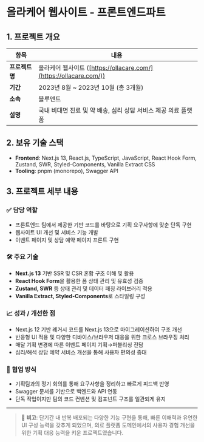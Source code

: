 # 올라케어 웹사이트 - 프론트엔드파트

## 1. 프로젝트 개요

| 항목           | 내용                                                                 |
|----------------|----------------------------------------------------------------------|
| **프로젝트명** | 올라케어 웹사이트 ([https://ollacare.com/](https://ollacare.com/))|
| **기간**       | 2023년 8월 ~ 2023년 10월 (총 3개월)                                  |
| **소속**       | 블루앤트                                                              |
| **설명**       | 국내 비대면 진료 및 약 배송, 심리 상담 서비스 제공 의료 플랫폼 |

## 2. 보유 기술 스택

- **Frontend**: Next.js 13, React.js, TypeScript, JavaScript, React Hook Form, Zustand, SWR, Styled-Components, Vanilla Extract CSS
- **Tooling**: pnpm (monorepo), Swagger API

## 3. 프로젝트 세부 내용

### ✅ 담당 역할

- 프론트엔드 팀에서 제공한 기반 코드를 바탕으로 기획 요구사항에 맞춘 단독 구현
- 웹사이트 UI 개선 및 서비스 기능 개발
- 이벤트 페이지 및 상담 예약 페이지 프론트 구현

### 🛠️ 주요 기술

- **Next.js 13** 기반 SSR 및 CSR 혼합 구조 이해 및 활용
- **React Hook Form**을 활용한 폼 상태 관리 및 유효성 검증
- **Zustand, SWR** 등 상태 관리 및 데이터 패칭 라이브러리 적용
- **Vanilla Extract, Styled-Components**로 스타일링 구성

### 📈 성과 / 개선한 점

- Next.js 12 기반 레거시 코드를 Next.js 13으로 마이그레이션하여 구조 개선
- 반응형 UI 적용 및 다양한 디바이스/브라우저 대응을 위한 크로스 브라우징 처리
- 매달 기획 변경에 따른 이벤트 페이지 기획→퍼블리싱 전담
- 심리/해석 상담 예약 서비스 개선을 통해 사용자 편의성 증대

### 🤝 협업 방식

- 기획팀과의 정기 회의를 통해 요구사항을 정리하고 빠르게 피드백 반영
- Swagger 문서를 기반으로 백엔드와 API 연동
- 단독 작업이지만 팀의 코드 컨벤션 및 컴포넌트 구조를 일관되게 유지

---

> 📌 **비고**: 단기간 내 반복 배포되는 다양한 기능 구현을 통해, 빠른 이해력과 유연한 UI 구성 능력을 갖추게 되었으며, 의료 플랫폼 도메인에서의 사용자 경험 개선을 위한 기획 대응 능력을 키운 프로젝트였습니다.
